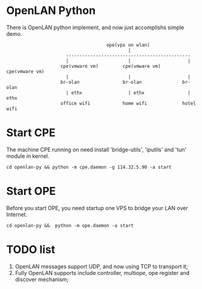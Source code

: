 # OpenLAN Python

There is OpenLAN python implement, and now just accomplishs simple demo. 

                                         ope(vps on wlan)
                                                 |
                          ----------------------------------------------
                          |                      |                     |
                        cpe(vmware vm)         cpe(vmware vm)        cpe(vmware vm)
                          |                      |                     |
                        br-olan                br-olan               br-olan
                          | ethx                 | ethx                | ethx
                        office wifi            home wifi             hotel wifi

# Start CPE

The machine CPE running on need install 'bridge-utils', 'iputils' and 'tun' module in kernel. 

    cd openlan-py && python -m cpe.daemon -g 114.32.5.90 -a start

# Start OPE

Before you start OPE, you need startup one VPS to bridge your LAN over Internet.

    cd openlan-py &&  python -m ope.daemon -a start

# TODO list

1. OpenLAN messages support UDP, and now using TCP to transport it;
2. Fully OpenLAN supports include controller, multiope, ope register and discover mechanism;


